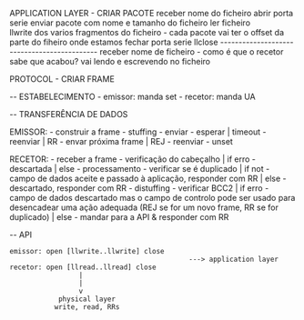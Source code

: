 
APPLICATION LAYER - CRIAR PACOTE
     receber nome do ficheiro
     abrir porta serie
     enviar pacote com nome e tamanho do ficheiro
     ler ficheiro  
     llwrite dos varios fragmentos do ficheiro - cada pacote vai ter o offset da parte do fiheiro onde estamos
     fechar porta serie
     llclose
    --------------------------------------------
     receber nome de ficheiro
     - como é que o recetor sabe que acabou?
     vai lendo e escrevendo no ficheiro

PROTOCOL - CRIAR FRAME

-- ESTABELECIMENTO
    - emissor: manda set
    - recetor: manda UA

-- TRANSFERÊNCIA DE DADOS

EMISSOR:
    - construir a frame
    - stuffing
    - enviar
    - esperar     | timeout - reenviar
                  | RR - envar próxima frame
                  | REJ - reenviar
    - unset

RECETOR:
    - receber a frame
    - verificação do cabeçalho | if erro - descartada
                               | else - processamento
    - verificar se é duplicado | if not - campo de dados aceite e passado à aplicação, responder com RR
                               | else - descartado, responder com RR
    - distuffing
    - verificar BCC2 | if erro - campo de dados descartado mas o campo de controlo pode ser usado para desencadear uma ação adequada (REJ se for um novo frame, RR se for duplicado)
                     | else - mandar para a API & responder com RR


-- API 
                                
    emissor: open [llwrite..llwrite] close
                                                ---> application layer
    recetor: open [llread..llread] close
                     |
                     |
                     v
                physical layer
               write, read, RRs

